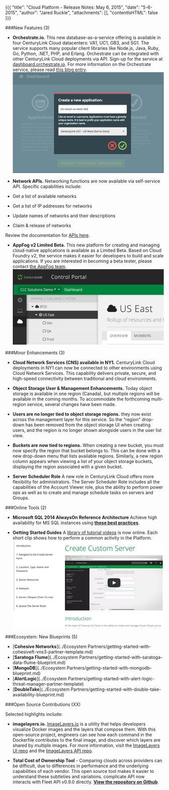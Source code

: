   {{{
  "title": "Cloud Platform - Release Notes: May 6, 2015",
  "date": "5-6-2015",
  "author": "Jared Ruckle",
  "attachments": [],
  "contentIsHTML": false
}}}

###New Features (3)

* **Orchestrate.io.** This new database-as-a-service offering is available in four CenturyLink Cloud datacenters: VA1, UC1, GB3, and SG1. The service supports many popular client libraries like Node.js, Java, Ruby, Go, Python, .NET, PHP, and Erlang. Orchestrate can be integrated with other CenturyLink Cloud deployments via API. Sign-up for the service at [dashboard.orchestrate.io](https://dashboard.orchestrate.io/sessions/login). For more information on the Orchestrate service, please read [this blog entry](https://www.centurylinkcloud.com/blog/post/cen]turylink-acquires-orchestrate/).
![Orchestrate UI](../images/orchestrate-ui-ctl-cloud.png)

* **Network APIs.** Networking functions are now available via self-service API. Specific capabilities include:
 * Get a list of available networks
 * Get a list of IP addresses for networks
 * Update names of networks and their descriptions
 * Claim & release of networks

 Review the documentation for [APIs here](https://www.centurylinkcloud.com/api-docs/v2/).

* **AppFog v2 Limited Beta.** This new platform for creating and managing cloud-native applications is available as a Limited Beta.  Based on Cloud Foundry v2, the service makes it easier for developers to build and scale applications.  If you are interested in becoming a beta tester, please contact [the AppFog team](mailto:appfog-feedback@ctl.io).
![AppFog Navigation UI](../images/appfog-icon-nav.png/)

###Minor Enhancements (3)

* **Cloud Network Services (CNS) available in NY1.** CenturyLink Cloud deployments in NY1 can now be connected to other environments using Cloud Network Services. This capability delivers private, secure, and high-speed connectivity between traditional and cloud environments.

* **Object Storage User & Management Enhancements.** Today object storage is available in one region (Canada), but multiple regions will be available in the coming months. To accommodate the forthcoming multi-region service, several changes have been made.
 * **Users are no longer tied to object storage regions.** they now exist across the management layer for this service. So the "region" drop-down has been removed from the object storage UI when creating users, and the region is no longer shown alongside users in the user list view.
 * **Buckets are now tied to regions.** When creating a new bucket, you must now specify the region that bucket belongs to. This can be done with a new drop-down menu that lists available regions.  Similarly, a new region column appears when viewing a list of your object storage buckets, displaying the region associated with a given bucket.


* **Server Scheduler Role** A new role in CenturyLink Cloud offers more flexibility for administrators. The Server Scheduler Role includes all the capabilities of the Account Viewer role, plus the ability to perform power ops as well as to create and manage schedule tasks on servers and Groups.

###Online Tools (2)

* **Microsoft SQL 2014 AlwaysOn Reference Architecture** Achieve high availability for MS SQL instances using [**these best practices**](https://www.centurylinkcloud.com/architecture/sql2014-alwayson/).

* **Getting Started Guides** A [library of tutorial videos](https://www.centurylinkcloud.com/guides/) is now online. Each short clip shows how to perform a common activity in the Platform.
![Getting Started](../images/getting-started-guide-01.png)

###Ecosystem: New Blueprints (5)

* [**Cohesive Networks**](../Ecosystem Partners/getting-started-with-cohesiveft-vns3-partner-template.md)
* [**Saratoga Flume**](../Ecosystem Partners/getting-started-with-saratoga-data-flume-blueprint.md)
* [**MongoDB**](../Ecosystem Partners/getting-started-with-mongodb-blueprint.md)
* [**AlertLogic**](../Ecosystem Partners/getting-started-with-alert-logic-threat-manager-partner-template)
* [**DoubleTake**](../Ecosystem Partners/getting-started-with-double-take-availability-blueprint.md)

###Open Source Contributions (XX)

Selected highlights include:

* **imagelayers.io.** [ImageLayers.io](https://imagelayers.io/) is a utility that helps developers visualize Docker images and the layers that compose them.  With this open-source project, engineers can see how each command in the Dockerfile contributes to the final image, and discover which layers are shared by multiple images.  For more information, visit the [ImageLayers UI repo](https://github.com/CenturyLinkLabs/imagelayers-graph) and the [ImageLayers API repo](https://github.com/CenturyLinkLabs/imagelayers).

* **Total Cost of Ownership Tool** - Comparing clouds across providers can be difficult, due to differences in performance and the underlying capabilities of each vendor. This open source tool makes it easier to understand these subtleties and variations. complicate API now interacts with Fleet API v0.9.0 directly. [**View the repository on Github**](https://github.com/CenturyLinkCloud/EstimatorTCO).
